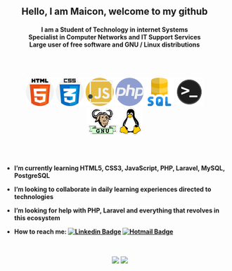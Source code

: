 <div align="center"><h2>
  Hello, I am Maicon, welcome to my github</h2>

  <div align="center"><h4>
    I am a Student of Technology in internet Systems<br>  
    Specialist in Computer Networks and IT Support Services<br>  
    Large user of free software and GNU / Linux distributions</h4><br><br>
   </div>

![](img/html.png) ![](img/css.png) ![](img/js.png) ![](img/php.png) ![](img/sql.png) ![](img/terminal.png) ![](img/gnulinux.png)
</div>
<br>
<br>



- **I’m currently learning HTML5, CSS3, JavaScript, PHP, Laravel, MySQL, PostgreSQL**
- **I’m looking to collaborate in daily learning experiences directed  to technologies**
- **I’m looking for help with PHP, Laravel and everything that revolves in this ecosystem**
- **How to reach me:  [![Linkedin Badge](https://img.shields.io/badge/-LinkedIn-blue?style=flat-square&logo=Linkedin&logoColor=white&link=https://www.linkedin.com/in/daniele-oliveira-lucas-8a685683/)](https://www.linkedin.com/in/maiconkistemmacher/) [![Hotmail Badge](https://img.shields.io/badge/-Gmail-0078D4?style=flat-square&logo=microsoft-outlook&logoColor=white&link=mailto:daniele_oli_lucas@hotmail.com)](mailto:maicon.kistemmacher@gmail.com)**
<br><br><br>





    <div align="center">
     <img width="434px" src="https://github-readme-stats.vercel.app/api?username=maiconkistemmacher&hide=contribs,prs" />

    <img width="434px" src="https://github-readme-stats.vercel.app/api/top-langs/?username=maiconkistemmacher&langs_count=8)](https://github.com/maiconkistemmacher/sssgithub-readme-statsl" />
